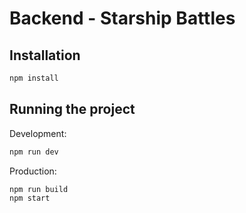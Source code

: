 # Backend - Starship Battles

## Installation

```bash
npm install
```

## Running the project

Development:
```bash
npm run dev
```

Production:
```bash
npm run build
npm start
```
